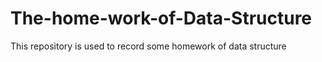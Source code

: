 # The-home-work-of-Data-Structure
This repository is used to record some homework of data structure

